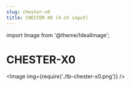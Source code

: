 ```yaml
---
slug: chester-x0
title: CHESTER-X0 (4-ch input)
---
```

import Image from '@theme/IdealImage';

# CHESTER-X0

<Image img={require('./tb-chester-x0.png')} />
